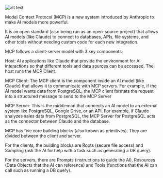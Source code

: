 
![alt text](https://substackcdn.com/image/fetch/w_1456,c_limit,f_webp,q_auto:good,fl_lossy/https%3A%2F%2Fsubstack-post-media.s3.amazonaws.com%2Fpublic%2Fimages%2F840e868d-2c83-4b1b-a881-df1da6c6e332_1309x1536.gif)

Model Context Protocol (MCP) is a new system introduced by Anthropic to make AI models more powerful.

It is an open standard (also being run as an open-source project) that allows AI models (like Claude) to connect to databases, APIs, file systems, and other tools without needing custom code for each new integration.

MCP follows a client-server model with 3 key components:

Host: AI applications like Claude that provide the environment for AI interactions so that different tools and data sources can be accessed. The host runs the MCP Client.

MCP Client: The MCP client is the component inside an AI model (like Claude) that allows it to communicate with MCP servers. For example, if the AI model wants data from PostgreSQL, the MCP client formats the request into a structured message to send to the MCP Server

MCP Server: This is the middleman that connects an AI model to an external system like PostgreSQL, Google Drive, or an API. For example, if Claude analyzes sales data from PostgreSQL, the MCP Server for PostgreSQL acts as the connector between Claude and the database.

MCP has five core building blocks (also known as primitives). They are divided between the client and server.

For the clients, the building blocks are Roots (secure file access) and Sampling (ask the AI for help with a task such as generating a DB query).

For the servers, there are Prompts (instructions to guide the AI), Resources (Data Objects that the AI can reference) and Tools (functions that the AI can call such as running a DB query).
